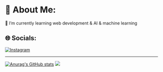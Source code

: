 # 💫 About Me:
🌱 I’m currently learning web development & AI & machine learning<br>


## 🌐 Socials:
[![Instagram](https://img.shields.io/badge/Instagram-%23E4405F.svg?logo=Instagram&logoColor=white)](https://instagram.com/gear_tcz) 

---

[![Anurag's GitHub stats](https://github-readme-stats.vercel.app/api?username=macgeargear)](https://github.com/anuraghazra/github-readme-stats)
[![](https://visitcount.itsvg.in/api?id=macgeargear&icon=0&color=0)](https://visitcount.itsvg.in)
<!-- Proudly created with GPRM ( https://gprm.itsvg.in ) -->
